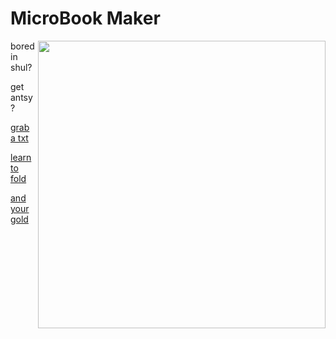 # MicroBook Maker
<img src="https://github.com/user-attachments/assets/8fdc832c-b2f3-4a7f-ae8d-d855bff704d9" height="460px" align="right">

bored in shul?

get antsy?

[grab a txt](https://raw.githubusercontent.com/DovieW/microbook-maker/master/The%20Prince%20and%20the%20Pauper.txt)

[learn to fold](https://youtu.be/cVXLgpmTEUU)

[and your gold](./0.2.0_sample.pdf)
